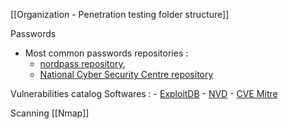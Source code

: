 
[[Organization - Penetration testing folder structure]]

Passwords
- Most common passwords repositories : 
	- [nordpass repository](https://nordpass.com/most-common-passwords-list/), 
	- [National Cyber Security Centre repository](https://www.ncsc.gov.uk/blog-post/passwords-passwords-everywhere)

Vulnerabilities catalog
	Softwares :
	- [ExploitDB](https://www.exploit-db.com/)
	- [NVD](https://nvd.nist.gov/vuln/search)
	- [CVE Mitre](https://cve.mitre.org/)

Scanning
	[[Nmap]]

